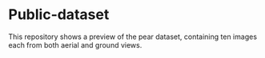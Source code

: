 # Public-dataset

This repository shows a preview of the pear dataset, containing ten images each from both aerial and ground views.
